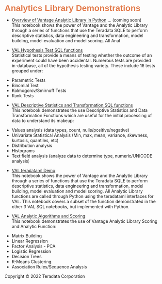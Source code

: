 <b style = 'font-size:28px;font-family:Arial;color:#E37C4D'>Analytics Library Demonstrations</b>
 
* [Overview of Vantage Analytic Library in Python](#) ... (coming soon)
<br>This notebook shows the power of Vantage and the Analytic Library through a series of functions that use the Teradata SQLE to perform descriptive statistics, data engineering and transformation, model building, model evaluation and model scoring. All Anal</br>
 
* [VAL Hypothesis Test SQL functions](../UseCases/VantageAnalyticLibrary/VAL-Hypothesis_Tests.ipynb)
<br>Statistical tests provide a means of testing whether the outcome of an experiment could have been accidental. Numerous tests are provided in-database, all of the hypothesis testing variety. These include 18 tests grouped under:
- Parametric Tests
- Binomial Test
- Kolmogorov/Smirnoff Tests
- Rank Tests</br>
 
* [VAL Descriptive Statistics and Transformation SQL functions](../UseCases/VantageAnalyticLibrary/VAL-Descriptive_Statistics_and_Transformation.ipynb)
<br>This notebook demonstrates the use Descriptive Statistics and Data Transformation Functions which are useful for the initial processing of data to understand its makeup:
- Values analysis (data types, count, nulls/positive/negative)
- Univariate Statistical Analysis (Min, max, mean, variance, skewness, kurtosis, quantiles, etc)
- Distribution analysis
- Histograms
- Text field analysis (analyze data to determine type, numeric/UNICODE analysis)</br>
 
* [VAL teradataml Demo](../UseCases/VantageAnalyticLibrary/VAL-teradataml-Demo.ipynb)
<br>This notebook shows the power of Vantage and the Analytic Library through a series of functions that use the Teradata SQLE to perform descriptive statistics, data engineering and transformation, model building, model evaluation and model scoring. All Analytic Library functions are called through Python using the teradataml interfaces for VAL. This notebook covers a subset of the function demonstrated in the other 3 VAL  SQL notebooks, but implemented with Python.</br>
 
* [VAL Analytic Algorithms and Scoring](../UseCases/VantageAnalyticLibrary/VAL-Analytic_Algorithms_and_Scoring.ipynb)
<br>This notebook demonstrates the use of Vantage Analytic Library Scoring and Analytic Function:
- Matrix Building
- Linear Regression
- Factor Analysis - PCA
- Logistic Regression
- Decision Trees
- K-Means Clustering
- Association Rules/Sequence Analysis</br>
 

Copyright © 2022 Teradata Corporation
